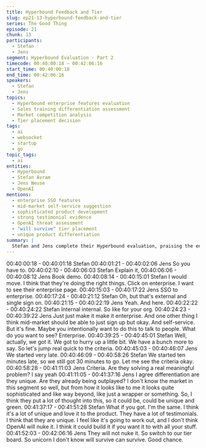 ```yaml
---
title: Hyperbound Feedback and Tier
slug: ep21-13-hyperbound-feedback-and-tier
series: The Good Thing
episode: 21
chunk: 13
participants:
  - Stefan
  - Jens
segment: Hyperbound Evaluation - Part 2
timecode: 00:40:00:18 – 00:42:06:16
start_time: 00:40:00:18
end_time: 00:42:06:16
speakers:
  - Stefan
  - Jens
topics:
  - Hyperbound enterprise features evaluation
  - Sales training differentiation assessment
  - Market competition analysis
  - Tier placement decision
tags:
  - ai
  - websocket
  - startup
  - go
topic_tags:
  - ai
entities:
  - Hyperbound
  - Stefan Avram
  - Jens Neuse
  - OpenAI
mentions:
  - enterprise SSO features
  - mid-market self-service suggestion
  - sophisticated product development
  - strong testimonial evidence
  - OpenAI threat assessment
  - "will survive" tier placement
  - unique product differentiation
summary: |
  Stefan and Jens complete their Hyperbound evaluation, praising the enterprise features and sophisticated product development that goes beyond simple AI wrappers. They note strong testimonials and believe the company solves real problems with unique differentiation. Both agree OpenAI won't threaten this space, placing Hyperbound in the "will survive" tier due to proven traction and potential for expansion beyond sales playbooks.
---
```


00:40:00:18 - 00:40:01:18
Stefan
00:40:01:21 - 00:40:02:06
Jens
So you have to.
00:40:02:10 - 00:40:06:03
Stefan
Explain it,
00:40:06:06 - 00:40:08:12
Jens
Book demo.
00:40:08:14 - 00:40:15:01
Stefan
I would move.
I think that they're doing the right things. Click on enterprise. I want to see their enterprise page.
00:40:15:03 - 00:40:17:22
Jens
SSO to enterprise.
00:40:17:24 - 00:40:21:12
Stefan
Oh, but that's external and single sign on.
00:40:21:15 - 00:40:22:19
Jens
Yeah. And here.
00:40:22:22 - 00:40:24:22
Stefan
Internal internal. So like for your org.
00:40:24:23 - 00:40:39:22
Jens
Just just make it make it enterprise. And one other thing I think mid-market should be able to
just sign up but okay. And self-service. But it's fine. Maybe you intentionally want to do this to
talk to people. What do you want to see? Enterprise.
00:40:39:25 - 00:40:45:01
Stefan
Well, actually, we got it. We got to hurry up a little bit. We have a bunch more to say. So let's
jump real quick to the criteria.
00:40:45:03 - 00:40:46:07
Jens
We started very late.
00:40:46:09 - 00:40:58:26
Stefan
We started ten minutes late, so we still got 30 minutes to go. Let me see the criteria okay.
00:40:58:28 - 00:41:11:03
Jens
Criteria. Are they solving a real meaningful problem? I say yeah
00:41:11:05 - 00:41:37:16
Jens
I agree differentiation are they unique. Are they already being outplayed? I don't know the
market in this segment so well, but from how it looks like to me it looks quite sophisticated and
like way beyond, like just a wrapper or something. So, I think they put a lot of thought into this,
so it could be, could be unique and green.
00:41:37:17 - 00:41:51:28
Stefan
What if you got. I'm the same. I think it's a lot of unique and love it to the product. They have a
lot of testimonials. I think that they are unique. I feel like it's going to work out, and I don't think
OpenAI will nuke it. I think it could build it if you want it to with all your stuff.
00:41:52:03 - 00:42:06:16
Jens
They will not nuke it. So switch to our tier board. So unicorn I don't know will survive can
survive. Good chance.
